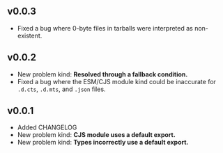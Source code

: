 ## v0.0.3

- Fixed a bug where 0-byte files in tarballs were interpreted as non-existent.

## v0.0.2

- New problem kind: **Resolved through a fallback condition.**
- Fixed a bug where the ESM/CJS module kind could be inaccurate for `.d.cts`, `.d.mts`, and `.json` files.

## v0.0.1

- Added CHANGELOG
- New problem kind: **CJS module uses a default export.**
- New problem kind: **Types incorrectly use a default export.**
